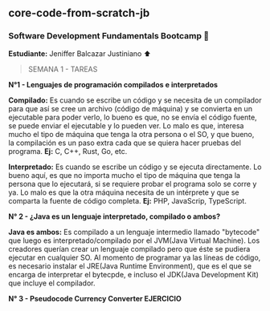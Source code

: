 ## core-code-from-scratch-jb

### Software Development Fundamentals Bootcamp :rocket:

**Estudiante:** Jeniffer Balcazar Justiniano :arrow_up:

> SEMANA 1 - TAREAS

**N°1 - Lenguajes de programación compilados e interpretados**

**Compilado:** Es cuando se escribe un código y se necesita de un compilador para que así se cree un archivo (código de máquina) y se convierta en un ejecutable para poder verlo, lo bueno es que, no se envía el código fuente, se puede enviar el ejecutable y lo pueden ver. Lo malo es que, interesa mucho el tipo de máquina que tenga la otra persona o el SO, y que bueno, la compilación es un paso extra cada que se quiera hacer pruebas del programa. **Ej:** C, C++, Rust, Go, etc.

**Interpretado:** Es cuando se escribe un código y se ejecuta directamente. Lo bueno aquí, es que no importa mucho el tipo de máquina que tenga la persona que lo ejecutará, si se requiere probar el programa solo se corre y ya. Lo malo es que la otra máquina necesita de un intérprete y que se comparta la fuente de código completa. **Ej:** PHP, JavaScrip, TypeScript.

**N° 2 - ¿Java es un lenguaje interpretado, compilado o ambos?**

**Java es ambos:** Es compilado a un lenguaje intermedio llamado "bytecode" que luego es interpretado/compilado por el JVM(Java Virtual Machine). Los creadores querían crear un lenguaje compilado pero que éste se pudiera ejecutar en cualquier SO. Al momento de programar ya las líneas de código, es necesario instalar el JRE(Java Runtime Environment), que es el que se encarga de interpretar el bytecpde, e incluso el JDK(Java Development Kit) que incluye el compilador.

**N° 3 - Pseudocode Currency Converter EJERCICIO**
